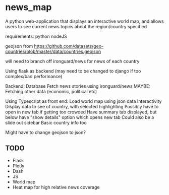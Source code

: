 # news_map
A python web-application that displays an interactive world map, and allows users to see current news topics about the region/country specified

requirements:
    python
    nodeJS

geojson from https://github.com/datasets/geo-countries/blob/master/data/countries.geojson

will need to branch off ironguard/news for news of each country

Using flask as backend (may need to be changed to django if too complex/bad performance)

Backend:
    Database
    Fetch news stories using ironguard/news
    MAYBE: Fetching other data (economic, political etc)

Using Typescript as front end:
    Load world map using json data
    Interactivity
    Display data to see of country, with selected highlighting
    Possibly have to open in new tab if getting too crowded
    Have summary tab displayed, but below have "show details" option which opens new tab
    Could also be a slide out sidebar
    Basic country info too

Might have to change geojson to json?

## TODO
- Flask
- Plotly
- Dash
- JS
- World map
- Heat map for high relative news coverage

